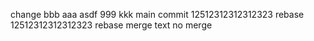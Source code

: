 change
bbb
aaa
asdf
999
kkk
main commit
12512312312312323 rebase
12512312312312323 rebase
merge text
no merge
